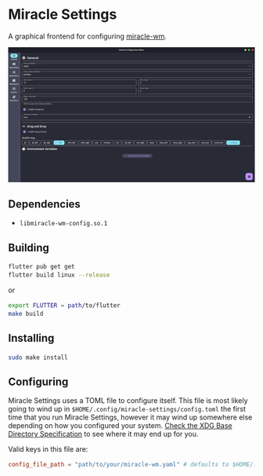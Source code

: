 # Miracle Settings

A graphical frontend for configuring [miracle-wm](https://github.com/miracle-wm-org/miracle-wm).

![The general settings page of miracle settings](image.png "Miracle Configuration Editor")

## Dependencies
- `libmiracle-wm-config.so.1`

## Building

```sh
flutter pub get get
flutter build linux --release
```

or

```sh
export FLUTTER = path/to/flutter
make build
```

## Installing
```sh
sudo make install
```

## Configuring
Miracle Settings uses a TOML file to configure itself. This file is most likely
going to wind up in `$HOME/.config/miracle-settings/config.toml` the first time
that you run Miracle Settings, however it may wind up somewhere else depending
on how you configured your system. [Check the XDG Base Directory Specification](https://specifications.freedesktop.org/basedir-spec/latest/)
to see where it may end up for you.

Valid keys in this file are:

```toml
config_file_path = "path/to/your/miracle-wm.yaml" # defaults to $HOME/.config/miracle-wm/config.yaml
```

